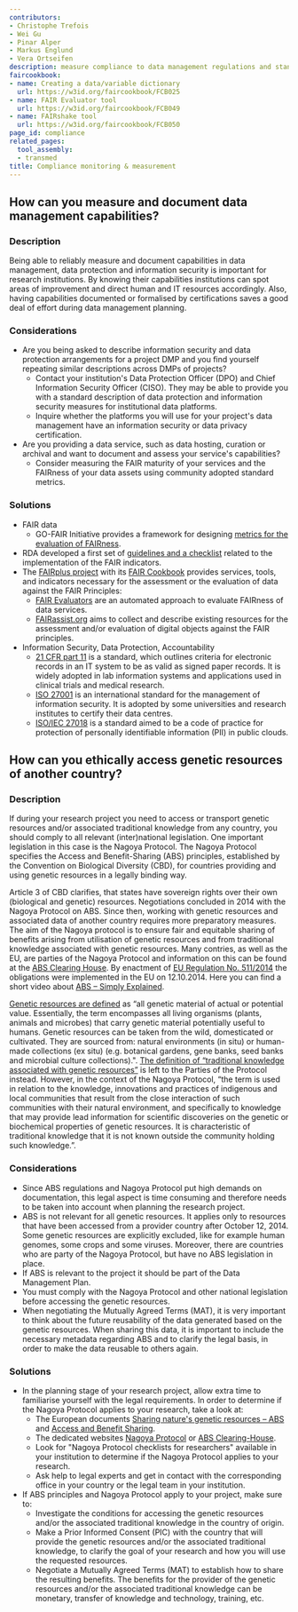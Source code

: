 ```yaml
---
contributors:
- Christophe Trefois
- Wei Gu
- Pinar Alper
- Markus Englund
- Vera Ortseifen
description: measure compliance to data management regulations and standards.
faircookbook:
- name: Creating a data/variable dictionary
  url: https://w3id.org/faircookbook/FCB025
- name: FAIR Evaluator tool
  url: https://w3id.org/faircookbook/FCB049
- name: FAIRshake tool
  url: https://w3id.org/faircookbook/FCB050
page_id: compliance
related_pages:
  tool_assembly:
  - transmed
title: Compliance monitoring & measurement
---
```


## How can you measure and document data management capabilities?

### Description

Being able to reliably measure and document capabilities in data management, data protection and information security is important for research institutions.
By knowing their capabilities institutions can spot areas of improvement and direct human and IT resources accordingly. Also, having capabilities documented or formalised by certifications saves a good deal of effort during data management planning.


### Considerations

* Are you being asked to describe information security and data protection arrangements for a project DMP and you find yourself repeating similar descriptions across DMPs of projects?
  *  Contact your institution's Data Protection Officer (DPO) and Chief Information Security Officer (CISO). They may be able to provide you with a standard description of data protection and information security measures for institutional data platforms.
  *  Inquire whether the platforms you will use for your project's data management have an information security or data privacy certification.
* Are you providing a data service, such as data hosting, curation or archival and want to document and assess your service's capabilities?  
  *  Consider measuring the FAIR maturity of your services and the FAIRness of your data assets using community adopted standard metrics.


### Solutions

* FAIR data
  *  GO-FAIR Initiative provides a framework for designing [metrics for the evaluation of FAIRness](https://www.go-fair.org/2017/12/11/metrics-evaluation-fairness/).
* RDA developed a first set of [guidelines and a checklist](https://zenodo.org/record/3909563#.YKZV3i0RpN1) related to the implementation of the FAIR indicators.
* The [FAIRplus project](https://fairplus-project.eu) with its [FAIR Cookbook](https://fairplus.github.io/the-fair-cookbook/content/recipes/assessing-fairness.html#) provides services, tools, and indicators necessary for the assessment or the evaluation of data against the FAIR Principles:
    * [FAIR Evaluators](https://fairsharing.github.io/FAIR-Evaluator-FrontEnd/#!/#%2F!) are an automated approach to evaluate FAIRness of data services.
    * [FAIRassist.org](https://fairassist.org/#!/) aims to collect and describe existing resources for the assessment and/or evaluation of digital objects against the FAIR principles. 
* Information Security, Data Protection, Accountability
  *  [21 CFR part 11](https://www.fda.gov/regulatory-information/search-fda-guidance-documents/part-11-electronic-records-electronic-signatures-scope-and-application) is a standard, which outlines criteria for electronic records in an IT system to be as valid as signed paper
records. It is widely adopted in lab information systems and applications used in clinical trials and medical research.
  *  [ISO 27001](https://www.iso.org/isoiec-27001-information-security.html) is an international standard for the management of information security. It is adopted by some universities and research institutes to certify their data centres.
  *  [ISO/IEC 27018](http://data-reuse.eu/wp-content/uploads/2017/02/ISO-Standards.pdf) is a standard aimed to be a code of practice for protection of personally identifiable information (PII) in public clouds.

## How can you ethically access genetic resources of another country?

### Description

If during your research project you need to access or transport genetic resources and/or associated traditional knowledge from any country, you should comply to all relevant (inter)national legislation. One important legislation in this case is the Nagoya Protocol. The Nagoya Protocol specifies the Access and Benefit-Sharing (ABS) principles, established by the Convention on Biological Diversity (CBD), for countries providing and using genetic resources in a legally binding way. 

Article 3 of CBD clarifies, that states have sovereign rights over their own (biological and genetic) resources. Negotiations concluded in 2014 with the Nagoya Protocol on ABS. Since then, working with genetic resources and associated data of another country requires more preparatory measures. The aim of the Nagoya protocol is to ensure fair and equitable sharing of benefits arising from utilisation of genetic resources and from traditional knowledge associated with genetic resources. Many contries, as well as the EU, are parties of the Nagoya Protocol and information on this can be found at the [ABS Clearing House](https://absch.cbd.int/). By enactment of [EU Regulation No. 511/2014](https://eur-lex.europa.eu/legal-content/EN/TXT/?uri=CELEX:32014R0511) the obligations were implemented in the EU on 12.10.2014. Here you can find a short video about [ABS – Simply Explained](https://www.youtube.com/watch?v=09zflWUIKTQ&t=306s).

[Genetic resources are defined](https://ec.europa.eu/environment/nature/biodiversity/international/abs/pdf/Glossary%20for%20Europa.pdf) as “all genetic material of actual or potential value. Essentially, the term encompasses all living organisms (plants, animals and microbes) that carry genetic material potentially useful to humans. Genetic resources can be taken from the wild, domesticated or cultivated. They are sourced from: natural environments (in situ) or human-made collections (ex situ) (e.g. botanical gardens, gene banks, seed banks and microbial culture collections).".
[The definition of “traditional knowledge associated with genetic resources”](https://ec.europa.eu/environment/nature/biodiversity/international/abs/pdf/Glossary%20for%20Europa.pdf) is left to the Parties of the Protocol instead. However, in the context of the Nagoya Protocol, “the term is used in relation to the knowledge, innovations and practices of indigenous and local communities that result from the close interaction of such communities with their natural environment, and specifically to knowledge that may provide lead information for scientific discoveries on the genetic or biochemical properties of genetic resources. It is characteristic of traditional knowledge that it is not known outside the community holding such knowledge.”.


### Considerations

* Since ABS regulations and Nagoya Protocol put high demands on documentation, this legal aspect is time consuming and therefore needs to be taken into account when planning the research project.
* ABS is not relevant for all genetic resources. It applies only to resources that have been accessed from a provider country after October 12, 2014. Some genetic resources are explicitly excluded, like for example human genomes, some crops and some viruses. Moreover, there are countries who are party of the Nagoya Protocol, but have no ABS legislation in place.
* If ABS is relevant to the project it should be part of the Data Management Plan.
* You must comply with the Nagoya Protocol and other national legislation before accessing the genetic resources.
* When negotiating the Mutually Agreed Terms (MAT), it is very important to think about the future reusability of the data generated based on the genetic resources. When sharing this data, it is important to include the necessary metadata regarding ABS and to clarify the legal basis, in order to make the data reusable to others again.

### Solutions

* In the planning stage of your research project, allow extra time to familiarise yourself with the legal requirements. In order to determine if the Nagoya Protocol applies to your research, take a look at:
  * The European documents [Sharing nature's genetic resources – ABS](https://ec.europa.eu/environment/nature/biodiversity/international/abs/index_en.htm) and [Access and Benefit Sharing](https://ec.europa.eu/environment/nature/biodiversity/international/abs/material_en.htm).
  * The dedicated websites [Nagoya Protocol](cbd.int/abs/) or [ABS Clearing-House](https://absch.cbd.int/).
  * Look for "Nagoya Protocol checklists for researchers" available in your institution to determine if the Nagoya Protocol applies to your research.
  * Ask help to legal experts and get in contact with the corresponding office in your country or the legal team in your institution.
* If ABS principles and Nagoya Protocol apply to your project, make sure to:
  * Investigate the conditions for accessing the genetic resources and/or the associated traditional knowledge in the country of origin.
  * Make a Prior Informed Consent (PIC) with the country that will provide the genetic resources and/or the associated traditional knowledge, to clarify the goal of your research and how you will use the requested resources.
  * Negotiate a Mutually Agreed Terms (MAT) to establish how to share the resulting benefits. The benefits for the provider of the genetic resources and/or the associated traditional knowledge can be monetary, transfer of knowledge and technology, training, etc.
